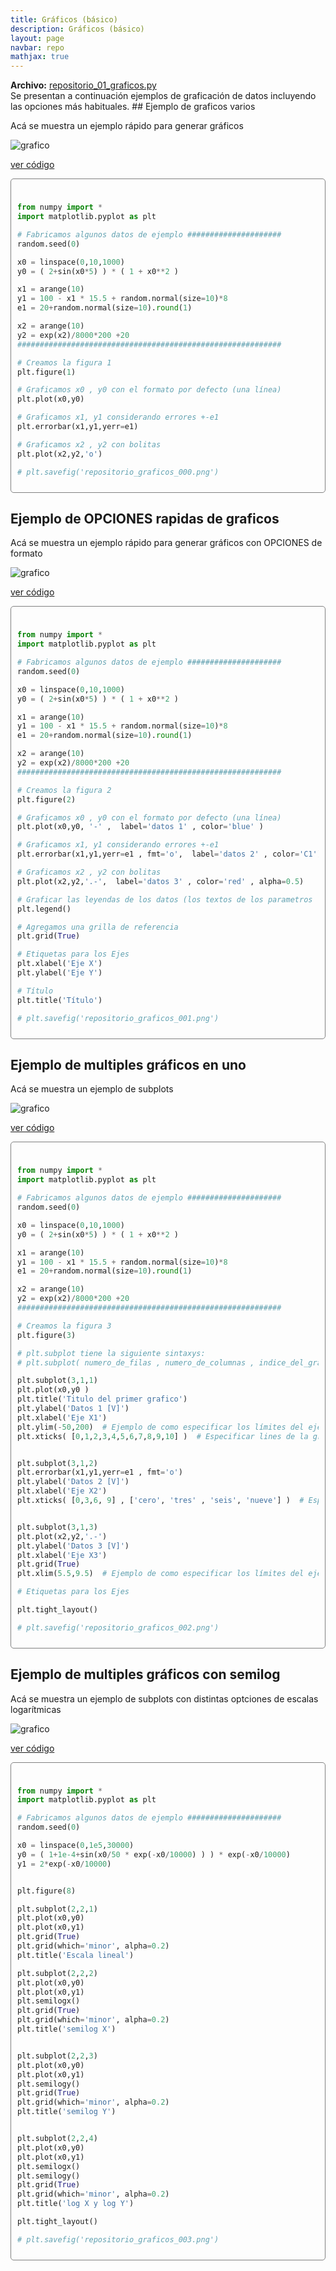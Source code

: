 ```yaml
---
title: Gráficos (básico)
description: Gráficos (básico)
layout: page
navbar: repo
mathjax: true
---
```


<div class="alert alert-info" role="alert" >
  <strong>Archivo:</strong> <a href="../repositorio_01_graficos.py"> repositorio_01_graficos.py </a>
</div>
Se presentan a continuación ejemplos de graficación de datos
incluyendo las opciones más habituales.
## Ejemplo de graficos varios

Acá se muestra un ejemplo rápido para generar gráficos

![grafico](repositorio_graficos_000.png "repositorio_graficos_000.png")

<a data-toggle="collapse" href="#desplegable000" aria-expanded="false" aria-controls="desplegable000">ver código<span class="caret"></span></a>

<div id="desplegable000" class="collapse" markdown="1" style="padding: 10px; border: 1px solid gray; border-radius: 5px;">

```python

from numpy import *
import matplotlib.pyplot as plt

# Fabricamos algunos datos de ejemplo #####################
random.seed(0)

x0 = linspace(0,10,1000)
y0 = ( 2+sin(x0*5) ) * ( 1 + x0**2 )

x1 = arange(10)
y1 = 100 - x1 * 15.5 + random.normal(size=10)*8
e1 = 20+random.normal(size=10).round(1)

x2 = arange(10)
y2 = exp(x2)/8000*200 +20
###########################################################

# Creamos la figura 1
plt.figure(1)

# Graficamos x0 , y0 con el formato por defecto (una línea)
plt.plot(x0,y0)

# Graficamos x1, y1 considerando errores +-e1
plt.errorbar(x1,y1,yerr=e1)

# Graficamos x2 , y2 con bolitas
plt.plot(x2,y2,'o')

# plt.savefig('repositorio_graficos_000.png')
```
</div>


## Ejemplo de OPCIONES rapidas de graficos

Acá se muestra un ejemplo rápido para generar gráficos con OPCIONES de formato

![grafico](repositorio_graficos_001.png "repositorio_graficos_001.png")

<a data-toggle="collapse" href="#desplegable001" aria-expanded="false" aria-controls="desplegable001">ver código<span class="caret"></span></a>

<div id="desplegable001" class="collapse" markdown="1" style="padding: 10px; border: 1px solid gray; border-radius: 5px;">

```python

from numpy import *
import matplotlib.pyplot as plt

# Fabricamos algunos datos de ejemplo #####################
random.seed(0)

x0 = linspace(0,10,1000)
y0 = ( 2+sin(x0*5) ) * ( 1 + x0**2 )

x1 = arange(10)
y1 = 100 - x1 * 15.5 + random.normal(size=10)*8
e1 = 20+random.normal(size=10).round(1)

x2 = arange(10)
y2 = exp(x2)/8000*200 +20
###########################################################

# Creamos la figura 2
plt.figure(2)

# Graficamos x0 , y0 con el formato por defecto (una línea)
plt.plot(x0,y0, '-' ,  label='datos 1' , color='blue' )

# Graficamos x1, y1 considerando errores +-e1
plt.errorbar(x1,y1,yerr=e1 , fmt='o',  label='datos 2' , color='C1')

# Graficamos x2 , y2 con bolitas
plt.plot(x2,y2,'.-',  label='datos 3' , color='red' , alpha=0.5)

# Graficar las leyendas de los datos (los textos de los parametros 'label')
plt.legend()

# Agregamos una grilla de referencia
plt.grid(True)

# Etiquetas para los Ejes
plt.xlabel('Eje X')
plt.ylabel('Eje Y')

# Título
plt.title('Título')

# plt.savefig('repositorio_graficos_001.png')
```
</div>


## Ejemplo de multiples gráficos en uno

Acá se muestra un ejemplo de subplots

![grafico](repositorio_graficos_002.png "repositorio_graficos_002.png")

<a data-toggle="collapse" href="#desplegable002" aria-expanded="false" aria-controls="desplegable002">ver código<span class="caret"></span></a>

<div id="desplegable002" class="collapse" markdown="1" style="padding: 10px; border: 1px solid gray; border-radius: 5px;">

```python

from numpy import *
import matplotlib.pyplot as plt

# Fabricamos algunos datos de ejemplo #####################
random.seed(0)

x0 = linspace(0,10,1000)
y0 = ( 2+sin(x0*5) ) * ( 1 + x0**2 )

x1 = arange(10)
y1 = 100 - x1 * 15.5 + random.normal(size=10)*8
e1 = 20+random.normal(size=10).round(1)

x2 = arange(10)
y2 = exp(x2)/8000*200 +20
###########################################################

# Creamos la figura 3
plt.figure(3)

# plt.subplot tiene la siguiente sintaxys:
# plt.subplot( numero_de_filas , numero_de_columnas , indice_del_grafico_actual )

plt.subplot(3,1,1)
plt.plot(x0,y0 )
plt.title('Titulo del primer grafico')
plt.ylabel('Datos 1 [V]')
plt.xlabel('Eje X1')
plt.ylim(-50,200)  # Ejemplo de como especificar los límites del eje Y
plt.xticks( [0,1,2,3,4,5,6,7,8,9,10] )  # Especificar lines de la grilla en X


plt.subplot(3,1,2)
plt.errorbar(x1,y1,yerr=e1 , fmt='o')
plt.ylabel('Datos 2 [V]')
plt.xlabel('Eje X2')
plt.xticks( [0,3,6, 9] , ['cero', 'tres' , 'seis', 'nueve'] )  # Especificar lines de la grilla en X


plt.subplot(3,1,3)
plt.plot(x2,y2,'.-')
plt.ylabel('Datos 3 [V]')
plt.xlabel('Eje X3')
plt.grid(True)
plt.xlim(5.5,9.5)  # Ejemplo de como especificar los límites del eje X

# Etiquetas para los Ejes

plt.tight_layout()

# plt.savefig('repositorio_graficos_002.png')
```
</div>


## Ejemplo de multiples gráficos con semilog

Acá se muestra un ejemplo de subplots con distintas
optciones de escalas logarítmicas

![grafico](repositorio_graficos_003.png "repositorio_graficos_003.png")

<a data-toggle="collapse" href="#desplegable003" aria-expanded="false" aria-controls="desplegable003">ver código<span class="caret"></span></a>

<div id="desplegable003" class="collapse" markdown="1" style="padding: 10px; border: 1px solid gray; border-radius: 5px;">

```python

from numpy import *
import matplotlib.pyplot as plt

# Fabricamos algunos datos de ejemplo #####################
random.seed(0)

x0 = linspace(0,1e5,30000)
y0 = ( 1+1e-4+sin(x0/50 * exp(-x0/10000) ) ) * exp(-x0/10000) 
y1 = 2*exp(-x0/10000) 


plt.figure(8)

plt.subplot(2,2,1)
plt.plot(x0,y0)
plt.plot(x0,y1)
plt.grid(True)
plt.grid(which='minor', alpha=0.2)
plt.title('Escala lineal')

plt.subplot(2,2,2)
plt.plot(x0,y0)
plt.plot(x0,y1)
plt.semilogx()
plt.grid(True)
plt.grid(which='minor', alpha=0.2)
plt.title('semilog X')


plt.subplot(2,2,3)
plt.plot(x0,y0)
plt.plot(x0,y1)
plt.semilogy()
plt.grid(True)
plt.grid(which='minor', alpha=0.2)
plt.title('semilog Y')


plt.subplot(2,2,4)
plt.plot(x0,y0)
plt.plot(x0,y1)
plt.semilogx()
plt.semilogy()
plt.grid(True)
plt.grid(which='minor', alpha=0.2)
plt.title('log X y log Y')

plt.tight_layout()

# plt.savefig('repositorio_graficos_003.png')
```
</div>

